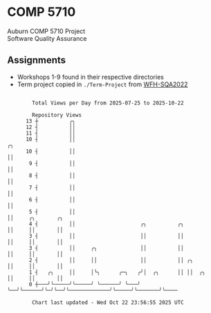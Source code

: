 # COMP 5710
Auburn COMP 5710 Project  
Software Quality Assurance

## Assignments
- Workshops 1-9 found in their respective directories
- Term project copied in `./Term-Project` from [WFH-SQA2022](https://github.com/wumphlett/WFH-SQA2022-AUBURN)

```

        Total Views per Day from 2025-07-25 to 2025-10-22

        Repository Views
      13 ┼          ╭╮
      12 ┤          ││
      11 ┤          ││
      10 ┤          ││                                                       ╭╮
      10 ┤          ││                                                       ││
       9 ┤          ││                                                       ││
       8 ┤          ││                                                       ││
       7 ┤          ││                                                       ││
       6 ┤          ││                                                       ││
       5 ┤          ││                                                       ││     ╭╮       ╭╮
       4 ┤          ││                     ╭╮          ╭╮                    ││     ││       ││
       3 ┤          ││                     ││          ││                    ││     ││       ││
       3 ┤          ││     ╭╮              ││          ││                    ││     ││       ││
       2 ┤          ││     ││              ││          ││ ╭╮                 ││     ││       ││
       1 ┤   ╭╮     ││     │╰╮      ╭─╮   ╭╯│  ╭╮      ││ ││  ╭╮             ││     ││       ││
       0 ┼───╯╰─────╯╰─────╯ ╰──────╯ ╰───╯ ╰──╯╰──────╯╰─╯╰──╯╰─────────────╯╰─────╯╰───────╯╰────

        Chart last updated - Wed Oct 22 23:56:55 2025 UTC
        
```
